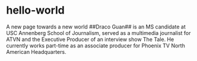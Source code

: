 # hello-world
A new page towards a new world 
##Draco Guan## is an MS candidate at USC Annenberg School of Journalism, served as a multimedia journalist for ATVN and the Executive Producer of an interview show The Tale.  He currently works part-time as an associate producer for Phoenix TV North American Headquarters.
